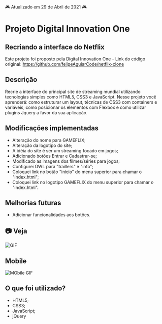 :video_game: Atualizado em 29 de Abril de 2021 :video_game:

# Projeto Digital Innovation One

## Recriando a interface do Netflix

Este projeto foi proposto pela Digital Innovation One - Link do código original: https://github.com/felipeAguiarCode/netflix-clone

## Descrição

Recrie a interface do principal site de streaming mundial utilizando tecnologias simples como HTML5, CSS3 e JavaScript. Nesse projeto você aprenderá: como estruturar um layout, técnicas de CSS3 com containers e variáveis, como posicionar os elementos com Flexbox e como utilizar plugins Jquery a favor da sua aplicação.

## Modificações implementadas

- Alteração do nome para GAMEFLIX;
- Alteração da logotipo do site;
- A idéia do site é ser um streaming focado em jogos;
- Adicionado botões Entrar e Cadastrar-se;
- Modificado as imagens dos filmes/séries para jogos;
- Configurei OWL para "traillers" e "info";
- Coloquei link no botão "Início" do menu superior para chamar o "index.html";
- Coloquei link no logotipo GAMEFLIX do menu superior para chamar o "index.html".

## Melhorias futuras

- Adicionar funcionalidades aos botões.

## :camera: Veja

![GIF](github/animacao.gif)

## Mobile

![MObile GIF](github/mobile.gif)

## O que foi utilizado?

- HTML5;
- CSS3;
- JavaScript;
- jQuery
